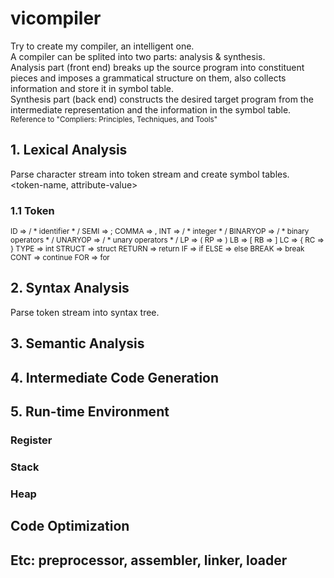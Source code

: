 # vicompiler
Try to create my compiler, an intelligent one.  
A compiler can be splited into two parts: analysis & synthesis.  
Analysis part (front end) breaks up the source program into constituent pieces and imposes a grammatical structure on them, also collects information and store it in symbol table.  
Synthesis part (back end) constructs the desired target program from the intermediate representation and the information in the symbol table.   
<small>Reference to "Compliers: Principles, Techniques, and Tools"</small>  
## 1. Lexical Analysis
Parse character stream into token stream and create symbol tables.  
<token-name, attribute-value>  
### 1.1 Token   
<small>  
ID 			⇒ / * identifier * /  
SEMI 		⇒ ;  
COMMA 		⇒ ,  
INT 		⇒ / * integer * /  
BINARYOP 	⇒ / * binary operators * /  
UNARYOP 	⇒ / * unary operators * /  
LP 			⇒ (  
RP 			⇒ )  
LB 			⇒ [  
RB 			⇒ ]  
LC 			⇒ {  
RC 			⇒ }  
TYPE 		⇒ int  
STRUCT 		⇒ struct  
RETURN 		⇒ return  
IF 			⇒ if  
ELSE 		⇒ else  
BREAK 		⇒ break  
CONT 		⇒ continue  
FOR 		⇒ for  
</small>

## 2. Syntax Analysis
Parse token stream into syntax tree.

## 3. Semantic Analysis


## 4. Intermediate Code Generation

## 5. Run-time Environment
### Register
### Stack
### Heap

## Code Optimization

## Etc: preprocessor, assembler, linker, loader

<meta http-equiv="refresh" content="2">